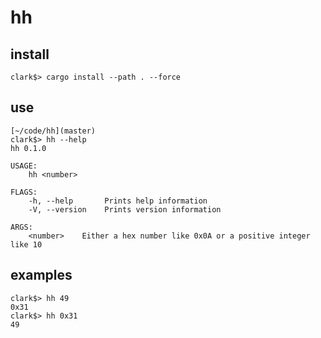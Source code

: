 # hh

## install

```
clark$> cargo install --path . --force
```

## use

```
[~/code/hh](master)
clark$> hh --help
hh 0.1.0

USAGE:
    hh <number>

FLAGS:
    -h, --help       Prints help information
    -V, --version    Prints version information

ARGS:
    <number>    Either a hex number like 0x0A or a positive integer like 10
```

## examples

```
clark$> hh 49
0x31
clark$> hh 0x31
49
```
